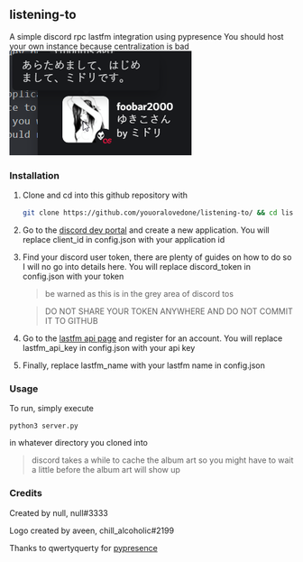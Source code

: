 ## listening-to
A simple discord rpc lastfm integration using pypresence
You should host your own instance because centralization is bad
![](screenshot.png)

### Installation
1. Clone and cd into this github repository with
    ```bash
    git clone https://github.com/youoralovedone/listening-to/ && cd listening-to
    ```
1. Go to the [discord dev portal](https://discord.com/developers/) and create a new application. You will replace client_id in config.json with your application id
2. Find your discord user token, there are plenty of guides on how to do so I will no go into details here. You will replace discord_token in config.json with your token
    > be warned as this is in the grey area of discord tos
    
    
    > DO NOT SHARE YOUR TOKEN ANYWHERE AND DO NOT COMMIT IT TO GITHUB
3. Go to the [lastfm api page](https://www.last.fm/api) and register for an account. You will replace lastfm_api_key in config.json with your api key
4. Finally, replace lastfm_name with your lastfm name in config.json



### Usage
To run, simply execute
```
python3 server.py
```
in whatever directory you cloned into
> discord takes a while to cache the album art so you might have to wait a little before the album art will show up

### Credits
Created by null, null#3333


Logo created by aveen, chill_alcoholic#2199


Thanks to qwertyquerty for [pypresence](https://github.com/qwertyquerty/pypresence)
